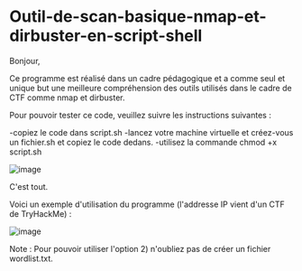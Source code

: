 # Outil-de-scan-basique-nmap-et-dirbuster-en-script-shell

Bonjour, 

Ce programme est réalisé dans un cadre pédagogique et a comme seul et unique but une meilleure compréhension des outils utilisés dans le cadre de CTF comme nmap et dirbuster. 

Pour pouvoir tester ce code, veuillez suivre les instructions suivantes : 

-copiez le code dans script.sh
-lancez votre machine virtuelle et créez-vous un fichier.sh et copiez le code dedans. 
-utilisez la commande chmod +x script.sh 

![image](https://github.com/ZZhenqiu/Outil-de-scan-basique-nmap-et-dirbuster-/assets/141430165/fb916d4e-8776-4049-99a1-c9121899df78)

C'est tout. 

Voici un exemple d'utilisation du programme (l'addresse IP vient d'un CTF de TryHackMe) : 

![image](https://github.com/ZZhenqiu/Outil-de-scan-basique-nmap-et-dirbuster-/assets/141430165/18137b5b-90a5-4c14-8215-51184778f412)










Note : Pour pouvoir utiliser l'option 2) n'oubliez pas de créer un fichier wordlist.txt. 
